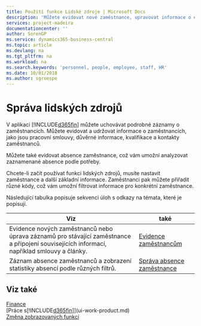 ```yaml
---
title: Použití funkce Lidské zdroje | Microsoft Docs
description: 'Můžete evidovat nové zaměstnance, upravovat informace o existujících zaměstnancích a zaznamenávat a analyzovat absence.'
services: project-madeira
documentationcenter: ''
author: SorenGP
ms.service: dynamics365-business-central
ms.topic: article
ms.devlang: na
ms.tgt_pltfrm: na
ms.workload: na
ms.search.keywords: 'personnel, people, employee, staff, HR'
ms.date: 10/01/2018
ms.author: sgroespe
---
```

# <a name="manage-human-resources"></a>Správa lidských zdrojů
V aplikaci [!INCLUDE[d365fin](includes/d365fin_md.md)] můžete uchovávat podrobné záznamy o zaměstnancích. Můžete evidovat a udržovat informace o zaměstnancích, jako jsou pracovní smlouvy, důvěrné informace, kvalifikace a kontakty zaměstnanců.

Můžete také evidovat absence zaměstnance, což vám umožní analyzovat zaznamenané absence podle potřeby.

Chcete-li začít používat funkci lidských zdrojů, musíte nastavit zaměstnance a další základní informace. Zaměstnanci pak můžete přiřadit různé kódy, což vám umožní filtrovat informace pro konkrétní zaměstnance.

Následující tabulka popisuje sekvenci úloh s odkazy na témata, které je popisují.

| Viz | také |
| --- | --- |
| Evidence nových zaměstnanců nebo úprava záznamů pro stávající zaměstnance a připojení souvisejících informací, například smlouvy a články. |[Evidence zaměstnancům](hr-how-register-employees.md) |
| Záznam absence zaměstnanců a zobrazení statistiky absencí podle různých filtrů. |[Správa absence zaměstnance](hr-how-manage-absence.md) |

## <a name="see-also"></a>Viz také
[Finance](finance.md)  
[Práce s[!INCLUDE[d365fin](includes/d365fin_md.md)]](ui-work-product.md)  
[Změna zobrazovaných funkcí](ui-experiences.md)        
